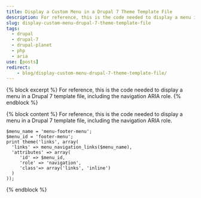 ```yaml
---
title: Display a Custom Menu in a Drupal 7 Theme Template File
description: For reference, this is the code needed to display a menu in a Drupal 7 template file.
slug: display-custom-menu-drupal-7-theme-template-file
tags:
  - drupal
  - drupal-7
  - drupal-planet
  - php
  - aria
use: [posts]
redirect:
    - blog/display-custom-menu-drupal-7-theme-template-file/
---
```

{% block excerpt %}
For reference, this is the code needed to display a menu in a Drupal 7 template file, including the navigation ARIA role.
{% endblock %}

{% block content %}
For reference, this is the code needed to display a menu in a Drupal 7 template file, including the navigation ARIA role.

```language-php
$menu_name = 'menu-footer-menu';
$menu_id = 'footer-menu';
print theme('links', array(
  'links' => menu_navigation_links($menu_name),
  'attributes' => array(
     'id' => $menu_id,
     'role' => 'navigation',
     'class'=> array('links', 'inline')
  )
));
```
{% endblock %}
